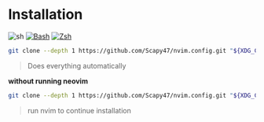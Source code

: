 

# Installation
![sh](https://skillicons.dev/icons?i=bash)
[![Bash](https://img.shields.io/badge/Bash-4EAA25?logo=gnubash&logoColor=fff)](#)
[![Zsh](https://img.shields.io/badge/Zsh-F15A24?logo=zsh&logoColor=fff)](#)
```sh
git clone --depth 1 https://github.com/Scapy47/nvim.config.git "${XDG_CONFIG_HOME:-$HOME/.config}"/nvim && nvim
```
> Does everything automatically 

**without running neovim**
```sh
git clone --depth 1 https://github.com/Scapy47/nvim.config.git "${XDG_CONFIG_HOME:-$HOME/.config}"/nvim
```
> run nvim to continue installation
